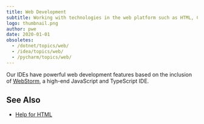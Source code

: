```yaml
---
title: Web Development
subtitle: Working with technologies in the web platform such as HTML, CSS, images, and JavaScript.
logo: thumbnail.png
author: pwe
date: 2020-01-01
obsoletes:
  - /dotnet/topics/web/
  - /idea/topics/web/
  - /pycharm/topics/web/
---
```


Our IDEs have powerful web development features based on the inclusion
of [WebStorm](https://www.jetbrains.com/webstorm/), a high-end JavaScript and TypeScript IDE.

## See Also

- [Help for HTML](https://www.jetbrains.com/help/idea/editing-html-files.html)
